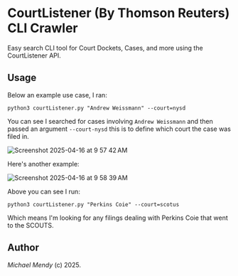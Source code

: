# CourtListener (By Thomson Reuters) CLI Crawler 

Easy search CLI tool for Court Dockets, Cases, and more using the CourtListener API. 

## Usage 

Below an example use case, I ran: 

```python3
python3 courtListener.py "Andrew Weissmann" --court=nysd
```

You can see I searched for cases involving `Andrew Weissmann` and then passed an argument `--court-nysd` this is to define which court the case was filed in. 


![Screenshot 2025-04-16 at 9 57 42 AM](https://github.com/user-attachments/assets/14a77093-8ca1-422e-ad3a-9d63c8ffaf5b)

Here's another example: 


![Screenshot 2025-04-16 at 9 58 39 AM](https://github.com/user-attachments/assets/54b03515-2102-4980-a7df-8518bd06e2c5)

Above you can see I run:


```python3
python3 courtListener.py "Perkins Coie" --court=scotus
```

Which means I'm looking for any filings dealing with Perkins Coie that went to the SCOUTS. 

## Author

_Michael Mendy_ (c) 2025. 
